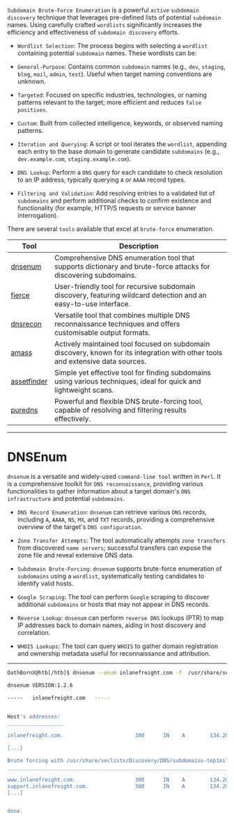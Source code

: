 `Subdomain Brute-Force Enumeration` is a powerful `active` `subdomain discovery` technique that leverages pre-defined lists of potential `subdomain` names. Using carefully crafted `wordlists` significantly increases the efficiency and effectiveness of `subdomain discovery` efforts.

- `Wordlist Selection`: The process begins with selecting a `wordlist` containing potential `subdomain` names. These wordlists can be:
    
- `General-Purpose`: Contains common `subdomain` names (e.g., `dev`, `staging`, `blog`, `mail`, `admin`, `test`). Useful when target naming conventions are unknown.
    
- `Targeted`: Focused on specific industries, technologies, or naming patterns relevant to the target; more efficient and reduces `false positives`.
    
- `Custom`: Built from collected intelligence, keywords, or observed naming patterns.
    
- `Iteration and Querying`: A script or tool iterates the `wordlist`, appending each entry to the base domain to generate candidate `subdomains` (e.g., `dev.example.com`, `staging.example.com`).
    
- `DNS Lookup`: Perform a `DNS` query for each candidate to check resolution to an IP address, typically querying `A` or `AAAA` record types.
    
- `Filtering and Validation`: Add resolving entries to a validated list of `subdomains` and perform additional checks to confirm existence and functionality (for example, HTTP/S requests or service banner interrogation).

There are several `tools` available that excel at `brute-force` enumeration.

|Tool|Description|
|---|---|
|[dnsenum](https://github.com/fwaeytens/dnsenum)|Comprehensive DNS enumeration tool that supports dictionary and brute-force attacks for discovering subdomains.|
|[fierce](https://github.com/mschwager/fierce)|User-friendly tool for recursive subdomain discovery, featuring wildcard detection and an easy-to-use interface.|
|[dnsrecon](https://github.com/darkoperator/dnsrecon)|Versatile tool that combines multiple DNS reconnaissance techniques and offers customisable output formats.|
|[amass](https://github.com/owasp-amass/amass)|Actively maintained tool focused on subdomain discovery, known for its integration with other tools and extensive data sources.|
|[assetfinder](https://github.com/tomnomnom/assetfinder)|Simple yet effective tool for finding subdomains using various techniques, ideal for quick and lightweight scans.|
|[puredns](https://github.com/d3mondev/puredns)|Powerful and flexible DNS brute-forcing tool, capable of resolving and filtering results effectively.|

---

# DNSEnum

`dnsenum` is a versatile and widely-used `command-line tool` written in `Perl`. It is a comprehensive toolkit for `DNS reconnaissance`, providing various functionalities to gather information about a target domain's `DNS infrastructure` and potential `subdomains`.

- `DNS Record Enumeration`: `dnsenum` can retrieve various `DNS` records, including `A`, `AAAA`, `NS`, `MX`, and `TXT` records, providing a comprehensive overview of the target's `DNS configuration`.
    
- `Zone Transfer Attempts`: The tool automatically attempts `zone transfers` from discovered `name servers`; successful transfers can expose the zone file and reveal extensive DNS data.
    
- `Subdomain Brute-Forcing`: `dnsenum` supports brute-force enumeration of `subdomains` using a `wordlist`, systematically testing candidates to identify valid hosts.
    
- `Google Scraping`: The tool can perform `Google` scraping to discover additional `subdomains` or hosts that may not appear in DNS records.
    
- `Reverse Lookup`: `dnsenum` can perform `reverse DNS` lookups (PTR) to map IP addresses back to domain names, aiding in host discovery and correlation.
    
- `WHOIS Lookups`: The tool can query `WHOIS` to gather domain registration and ownership metadata useful for reconnaissance and attribution.

---

```bash
OathBornX@htb[/htb]$ dnsenum --enum inlanefreight.com -f  /usr/share/seclists/Discovery/DNS/subdomains-top1million-20000.txt 

dnsenum VERSION:1.2.6

-----   inlanefreight.com   -----


Host's addresses:
__________________

inlanefreight.com.                       300      IN    A        134.209.24.248

[...]

Brute forcing with /usr/share/seclists/Discovery/DNS/subdomains-top1million-20000.txt:
_______________________________________________________________________________________

www.inlanefreight.com.                   300      IN    A        134.209.24.248
support.inlanefreight.com.               300      IN    A        134.209.24.248
[...]


done.
```



